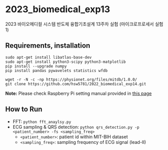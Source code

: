 # 2023_biomedical_exp13
2023 바이오메디컬 시스템 반도체 융합기초설계 13주차 실험 (마이크로프로세서 실험1)

## Requirements, installation
```
sudo apt-get install libatlas-base-dev
sudo apt-get install python3-scipy python3-matplotlib
pip install --upgrade numpy
pip install pandas pywavelets statistics wfdb

wget -r -N -c -np https://physionet.org/files/mitdb/1.0.0/
git clone https://github.com/hsw5781/2022_biomedical_exp14.git
```
**Note:** Please check Raspberry Pi setting manual provided in [this page](https://www.notion.so/seungwoo-hong/Raspberry-Pi-ver-221117-4af98121fb94487a8fa9df09bc6f6b91)

## How to Run
* FFT: `python fft_anaylsy.py`
* ECG sampling & QRS detection: `python qrs_detection.py -p <patient_number> -fs <sampling_freq>`
  * `<patient_number>`: patient id within MIT-BIH dataset
  * `<sampling_freq>`: sampling frequency of ECG signal (lead-II)
